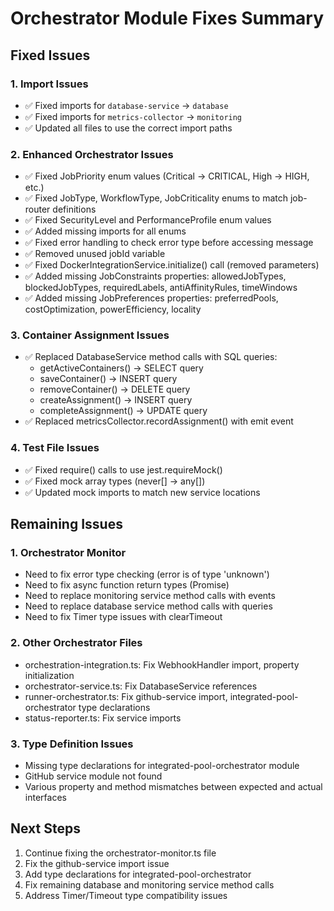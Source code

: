 # Orchestrator Module Fixes Summary

## Fixed Issues

### 1. Import Issues
- ✅ Fixed imports for `database-service` → `database`
- ✅ Fixed imports for `metrics-collector` → `monitoring`
- ✅ Updated all files to use the correct import paths

### 2. Enhanced Orchestrator Issues
- ✅ Fixed JobPriority enum values (Critical → CRITICAL, High → HIGH, etc.)
- ✅ Fixed JobType, WorkflowType, JobCriticality enums to match job-router definitions
- ✅ Fixed SecurityLevel and PerformanceProfile enum values
- ✅ Added missing imports for all enums
- ✅ Fixed error handling to check error type before accessing message
- ✅ Removed unused jobId variable
- ✅ Fixed DockerIntegrationService.initialize() call (removed parameters)
- ✅ Added missing JobConstraints properties: allowedJobTypes, blockedJobTypes, requiredLabels, antiAffinityRules, timeWindows
- ✅ Added missing JobPreferences properties: preferredPools, costOptimization, powerEfficiency, locality

### 3. Container Assignment Issues
- ✅ Replaced DatabaseService method calls with SQL queries:
  - getActiveContainers() → SELECT query
  - saveContainer() → INSERT query
  - removeContainer() → DELETE query
  - createAssignment() → INSERT query
  - completeAssignment() → UPDATE query
- ✅ Replaced metricsCollector.recordAssignment() with emit event

### 4. Test File Issues
- ✅ Fixed require() calls to use jest.requireMock()
- ✅ Fixed mock array types (never[] → any[])
- ✅ Updated mock imports to match new service locations

## Remaining Issues

### 1. Orchestrator Monitor
- Need to fix error type checking (error is of type 'unknown')
- Need to fix async function return types (Promise<ComponentHealth>)
- Need to replace monitoring service method calls with events
- Need to replace database service method calls with queries
- Need to fix Timer type issues with clearTimeout

### 2. Other Orchestrator Files
- orchestration-integration.ts: Fix WebhookHandler import, property initialization
- orchestrator-service.ts: Fix DatabaseService references
- runner-orchestrator.ts: Fix github-service import, integrated-pool-orchestrator type declarations
- status-reporter.ts: Fix service imports

### 3. Type Definition Issues
- Missing type declarations for integrated-pool-orchestrator module
- GitHub service module not found
- Various property and method mismatches between expected and actual interfaces

## Next Steps

1. Continue fixing the orchestrator-monitor.ts file
2. Fix the github-service import issue
3. Add type declarations for integrated-pool-orchestrator
4. Fix remaining database and monitoring service method calls
5. Address Timer/Timeout type compatibility issues